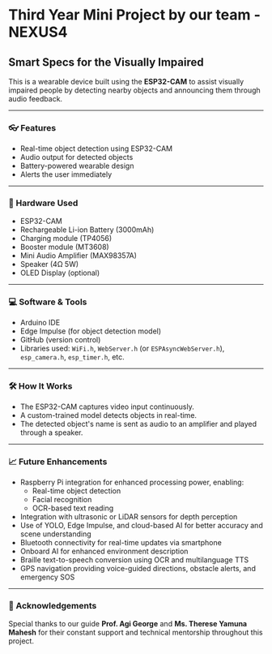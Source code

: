# Third Year Mini Project by our team - NEXUS4

## Smart Specs for the Visually Impaired

This is a wearable device built using the **ESP32-CAM** to assist visually impaired people by detecting nearby objects and announcing them through audio feedback.

---

### 👓 Features

- Real-time object detection using ESP32-CAM  
- Audio output for detected objects  
- Battery-powered wearable design  
- Alerts the user immediately  

---

### 🔧 Hardware Used

- ESP32-CAM  
- Rechargeable Li-ion Battery (3000mAh)  
- Charging module (TP4056)  
- Booster module (MT3608)  
- Mini Audio Amplifier (MAX98357A)  
- Speaker (4Ω 5W)  
- OLED Display (optional)  

---

### 💻 Software & Tools

- Arduino IDE  
- Edge Impulse (for object detection model)  
- GitHub (version control)  
- Libraries used: `WiFi.h`, `WebServer.h` (or `ESPAsyncWebServer.h`), `esp_camera.h`, `esp_timer.h`, etc.  

---

### 🛠️ How It Works

- The ESP32-CAM captures video input continuously.  
- A custom-trained model detects objects in real-time.  
- The detected object's name is sent as audio to an amplifier and played through a speaker.  

---

### 📈 Future Enhancements

- Raspberry Pi integration for enhanced processing power, enabling:  
  - Real-time object detection  
  - Facial recognition  
  - OCR-based text reading  
- Integration with ultrasonic or LiDAR sensors for depth perception  
- Use of YOLO, Edge Impulse, and cloud-based AI for better accuracy and scene understanding  
- Bluetooth connectivity for real-time updates via smartphone  
- Onboard AI for enhanced environment description  
- Braille text-to-speech conversion using OCR and multilanguage TTS  
- GPS navigation providing voice-guided directions, obstacle alerts, and emergency SOS  

---

### 🙏 Acknowledgements

Special thanks to our guide **Prof. Agi George** and **Ms. Therese Yamuna Mahesh** for their constant support and technical mentorship throughout this project.
